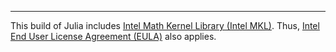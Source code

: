
---

This build of Julia includes [Intel Math Kernel Library (Intel MKL)](https://software.intel.com/en-us/intel-mkl/documentation).  Thus, [Intel End User License Agreement (EULA)](https://software.intel.com/en-us/articles/end-user-license-agreement) also applies.
